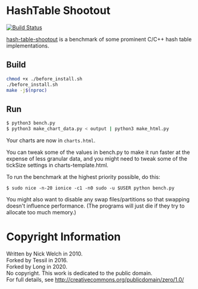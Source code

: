 # HashTable Shootout

[![Build Status](https://travis-ci.org/long-gong/hash-table-shootout.svg?branch=master)](https://travis-ci.org/long-gong/hash-table-shootout)

[hash-table-shootout](https://github.com/long-gong/hash-table-shootout) is a benchmark of some prominent C/C++ hash table implementations.

## Build

```bash
chmod +x ./before_install.sh
./before_install.sh
make -j$(nproc)
```

## Run

```bash
$ python3 bench.py
$ python3 make_chart_data.py < output | python3 make_html.py
```

Your charts are now in `charts.html`.

You can tweak some of the values in bench.py to make it run faster at the
expense of less granular data, and you might need to tweak some of the tickSize
settings in charts-template.html.

To run the benchmark at the highest priority possible, do this:

    $ sudo nice -n-20 ionice -c1 -n0 sudo -u $USER python bench.py

You might also want to disable any swap files/partitions so that swapping
doesn't influence performance.  (The programs will just die if they try to
allocate too much memory.)


Copyright Information
=====================

Written by Nick Welch in 2010.  
Forked by Tessil in 2016.  
Forked by Long in 2020.  
No copyright.  This work is dedicated to the public domain.  
For full details, see http://creativecommons.org/publicdomain/zero/1.0/
